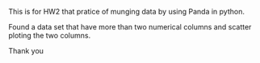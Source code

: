 
This is for HW2 that pratice of munging data by using Panda in python.

Found a data set that have more than two numerical columns and scatter ploting the two columns.

Thank you